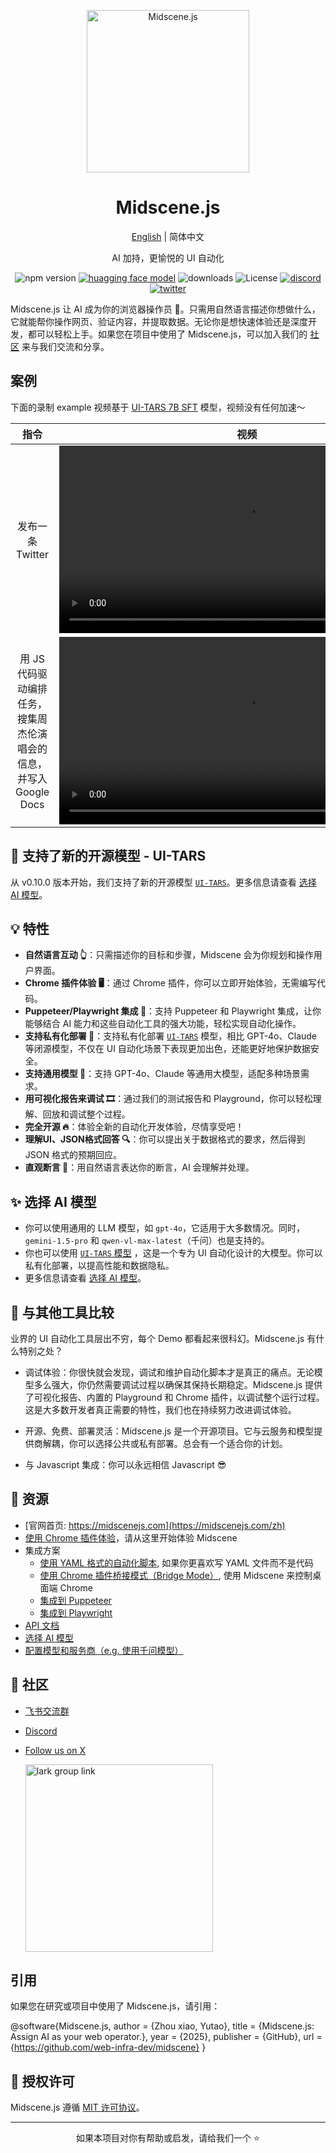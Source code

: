 <p align="center">
  <img alt="Midscene.js"  width="260" src="https://github.com/user-attachments/assets/f60de3c1-dd6f-4213-97a1-85bf7c6e79e4">
</p>

<h1 align="center">Midscene.js</h1>
<div align="center">

[English](./README.md) | 简体中文

</div>

<p align="center">
  AI 加持，更愉悦的 UI 自动化
</p>

<p align="center">
  <img src="https://img.shields.io/npm/v/@midscene/web?style=flat-square&color=00a8f0" alt="npm version" />
  <a href="https://huggingface.co/bytedance-research/UI-TARS-7B-SFT"><img src="https://img.shields.io/badge/%F0%9F%A4%97-UI%20TARS%20Models-yellow" alt="huagging face model" /></a>
  <img src="https://img.shields.io/npm/dm/@midscene/web.svg?style=flat-square&color=00a8f0" alt="downloads" />
  <img src="https://img.shields.io/badge/License-MIT-blue.svg?style=flat-square&color=00a8f0" alt="License" />
  <a href="https://discord.gg/AFHJBdnn"><img src="https://img.shields.io/discord/1328277792730779648?color=7289DA&label=Discord&logo=discord&logoColor=white" alt="discord" /></a>
  <a href="https://x.com/midscene_ai"><img src="https://img.shields.io/twitter/follow/midscene_ai" alt="twitter" /></a>
</p>

Midscene.js 让 AI 成为你的浏览器操作员 🤖。只需用自然语言描述你想做什么，它就能帮你操作网页、验证内容，并提取数据。无论你是想快速体验还是深度开发，都可以轻松上手。如果您在项目中使用了 Midscene.js，可以加入我们的 [社区](https://github.com/web-infra-dev/midscene?tab=readme-ov-file#-community) 来与我们交流和分享。

## 案例

下面的录制 example 视频基于 [UI-TARS 7B SFT](https://huggingface.co/bytedance-research/UI-TARS-7B-SFT) 模型，视频没有任何加速～

| 指令  | 视频 |
| :---:  | :---: |
| 发布一条 Twitter      |    <video src="https://github.com/user-attachments/assets/bb3d695a-fbff-4af1-b6cc-5e967c07ccee" height="300" />    |
| 用 JS 代码驱动编排任务，搜集周杰伦演唱会的信息，并写入 Google Docs   | <video src="https://github.com/user-attachments/assets/75474138-f51f-4c54-b3cf-46d61d059999" height="300" />        |



## 📢 支持了新的开源模型 - UI-TARS

从 v0.10.0 版本开始，我们支持了新的开源模型 [`UI-TARS`](https://github.com/bytedance/ui-tars)。更多信息请查看 [选择 AI 模型](https://midscenejs.com/zh/choose-a-model)。

## 💡 特性

- **自然语言互动 👆**：只需描述你的目标和步骤，Midscene 会为你规划和操作用户界面。
- **Chrome 插件体验 🖥️**：通过 Chrome 插件，你可以立即开始体验，无需编写代码。
- **Puppeteer/Playwright 集成 🔧**：支持 Puppeteer 和 Playwright 集成，让你能够结合 AI 能力和这些自动化工具的强大功能，轻松实现自动化操作。
- **支持私有化部署 🤖**：支持私有化部署 [`UI-TARS`](https://github.com/bytedance/ui-tars) 模型，相比 GPT-4o、Claude 等闭源模型，不仅在 UI 自动化场景下表现更加出色，还能更好地保护数据安全。
- **支持通用模型 🌟**：支持 GPT-4o、Claude 等通用大模型，适配多种场景需求。
- **用可视化报告来调试 🎞️**：通过我们的测试报告和 Playground，你可以轻松理解、回放和调试整个过程。
- **完全开源 🔥**：体验全新的自动化开发体验，尽情享受吧！
- **理解UI、JSON格式回答 🔍**：你可以提出关于数据格式的要求，然后得到 JSON 格式的预期回应。
- **直观断言 🤔**：用自然语言表达你的断言，AI 会理解并处理。

## ✨ 选择 AI 模型 

- 你可以使用通用的 LLM 模型，如 `gpt-4o`，它适用于大多数情况。同时，`gemini-1.5-pro` 和 `qwen-vl-max-latest`（千问）也是支持的。
- 你也可以使用 [`UI-TARS` 模型](https://github.com/bytedance/ui-tars) ，这是一个专为 UI 自动化设计的大模型。你可以私有化部署，以提高性能和数据隐私。
- 更多信息请查看 [选择 AI 模型](https://midscenejs.com/zh/choose-a-model)。

## 👀 与其他工具比较

业界的 UI 自动化工具层出不穷，每个 Demo 都看起来很科幻。Midscene.js 有什么特别之处？

* 调试体验：你很快就会发现，调试和维护自动化脚本才是真正的痛点。无论模型多么强大，你仍然需要调试过程以确保其保持长期稳定。Midscene.js 提供了可视化报告、内置的 Playground 和 Chrome 插件，以调试整个运行过程。这是大多数开发者真正需要的特性，我们也在持续努力改进调试体验。

* 开源、免费、部署灵活：Midscene.js 是一个开源项目。它与云服务和模型提供商解耦，你可以选择公共或私有部署。总会有一个适合你的计划。

* 与 Javascript 集成：你可以永远相信 Javascript 😎

## 📄 资源

* [官网首页: https://midscenejs.com](https://midscenejs.com/zh)
* [使用 Chrome 插件体验](https://midscenejs.com/zh/quick-experience.html)，请从这里开始体验 Midscene 
* 集成方案
  * [使用 YAML 格式的自动化脚本](https://midscenejs.com/zh/automate-with-scripts-in-yaml.html), 如果你更喜欢写 YAML 文件而不是代码
  * [使用 Chrome 插件桥接模式（Bridge Mode）](https://midscenejs.com/zh/bridge-mode-by-chrome-extension.html), 使用 Midscene 来控制桌面端 Chrome 
  * [集成到 Puppeteer](https://midscenejs.com/zh/integrate-with-puppeteer.html)
  * [集成到 Playwright](https://midscenejs.com/zh/integrate-with-playwright.html)
* [API 文档](https://midscenejs.com/zh/api.html)
* [选择 AI 模型](https://midscenejs.com/zh/choose-a-model.html)
* [配置模型和服务商（e.g. 使用千问模型）](https://midscenejs.com/zh/model-provider.html)

## 🤝 社区

* [飞书交流群](https://applink.larkoffice.com/client/chat/chatter/add_by_link?link_token=291q2b25-e913-411a-8c51-191e59aab14d)
* [Discord](https://discord.gg/XEYR3tmZ)
* [Follow us on X](https://x.com/midscene_ai)

  <img src="https://github.com/user-attachments/assets/211b05c9-3ccd-4f52-b798-f3a7f51330ed" alt="lark group link" width="300" />

## 引用

如果您在研究或项目中使用了 Midscene.js，请引用：

@software{Midscene.js,
  author = {Zhou xiao, Yutao},
  title = {Midscene.js: Assign AI as your web operator.},
  year = {2025},
  publisher = {GitHub},
  url = {https://github.com/web-infra-dev/midscene}
}

## 📝 授权许可

Midscene.js 遵循 [MIT 许可协议](https://github.com/web-infra-dev/midscene/blob/main/LICENSE)。


---

<div align="center">
  如果本项目对你有帮助或启发，请给我们一个 ⭐️
</div>
